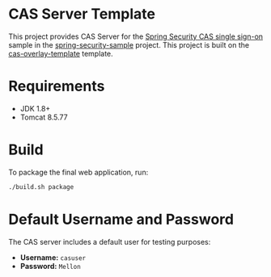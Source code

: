 CAS Server Template
============================

This project provides CAS Server for the [Spring Security CAS single sign-on](https://github.com/ReLive27/spring-security-sample/tree/master/cas-login) sample in the [spring-security-sample](https://github.com/ReLive27/spring-security-sample) project. This project is built on the [cas-overlay-template](https://github.com/apereo/cas-overlay-template) template.

# Requirements

* JDK 1.8+
* Tomcat 8.5.77

# Build

To package the final web application, run:

```bash
./build.sh package
```

# Default Username and Password

The CAS server includes a default user for testing purposes:

* **Username:** `casuser`
* **Password:** `Mellon`  


